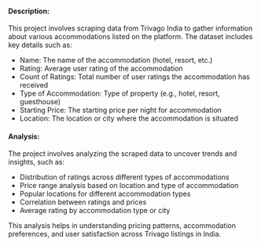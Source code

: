 #### Description:
This project involves scraping data from Trivago India to gather information about various accommodations listed on the platform. The dataset includes key details such as:

- Name: The name of the accommodation (hotel, resort, etc.)
- Rating: Average user rating of the accommodation
- Count of Ratings: Total number of user ratings the accommodation has received
- Type of Accommodation: Type of property (e.g., hotel, resort, guesthouse)
- Starting Price: The starting price per night for accommodation
- Location: The location or city where the accommodation is situated

#### Analysis:
The project involves analyzing the scraped data to uncover trends and insights, such as:

- Distribution of ratings across different types of accommodations
- Price range analysis based on location and type of accommodation
- Popular locations for different accommodation types
- Correlation between ratings and prices
- Average rating by accommodation type or city
  
This analysis helps in understanding pricing patterns, accommodation preferences, and user satisfaction across Trivago listings in India.
